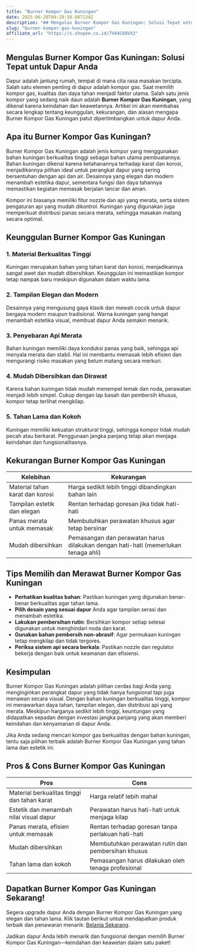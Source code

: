 ```yaml
---
title: "Burner Kompor Gas Kuningan"
date: 2025-06-28T04:28:58.687234Z
description: "## Mengulas Burner Kompor Gas Kuningan: Solusi Tepat untuk Dapur Anda..."
slug: "burner-kompor-gas-kuningan"
affiliate_url: "https://s.shopee.co.id/7V44C68VX2"
---
```

## Mengulas Burner Kompor Gas Kuningan: Solusi Tepat untuk Dapur Anda

Dapur adalah jantung rumah, tempat di mana cita rasa masakan tercipta. Salah satu elemen penting di dapur adalah kompor gas. Saat memilih kompor gas, kualitas dan daya tahan menjadi faktor utama. Salah satu jenis kompor yang sedang naik daun adalah **Burner Kompor Gas Kuningan**, yang dikenal karena keindahan dan keawetannya. Artikel ini akan membahas secara lengkap tentang keunggulan, kekurangan, dan alasan mengapa Burner Kompor Gas Kuningan patut dipertimbangkan untuk dapur Anda.

## Apa itu Burner Kompor Gas Kuningan?

Burner Kompor Gas Kuningan adalah jenis kompor yang menggunakan bahan kuningan berkualitas tinggi sebagai bahan utama pembuatannya. Bahan kuningan dikenal karena ketahanannya terhadap karat dan korosi, menjadikannya pilihan ideal untuk perangkat dapur yang sering bersentuhan dengan api dan air. Desainnya yang elegan dan modern menambah estetika dapur, sementara fungsi dan daya tahannya memastikan kegiatan memasak berjalan lancar dan aman.

Kompor ini biasanya memiliki fitur nozzle dan api yang merata, serta sistem pengaturan api yang mudah dikontrol. Kuningan yang digunakan juga memperkuat distribusi panas secara merata, sehingga masakan matang secara optimal.

## Keunggulan Burner Kompor Gas Kuningan

### 1. Material Berkualitas Tinggi
Kuningan merupakan bahan yang tahan karat dan korosi, menjadikannya sangat awet dan mudah dibersihkan. Keunggulan ini memastikan kompor tetap nampak baru meskipun digunakan dalam waktu lama.

### 2. Tampilan Elegan dan Modern
Desainnya yang mengusung gaya klasik dan mewah cocok untuk dapur bergaya modern maupun tradisional. Warna kuningan yang hangat menambah estetika visual, membuat dapur Anda semakin menarik.

### 3. Penyebaran Api Merata
Bahan kuningan memiliki daya konduksi panas yang baik, sehingga api menyala merata dan stabil. Hal ini membantu memasak lebih efisien dan mengurangi risiko masakan yang belum matang secara merkuri.

### 4. Mudah Dibersihkan dan Dirawat
Karena bahan kuningan tidak mudah menempel lemak dan noda, perawatan menjadi lebih simpel. Cukup dengan lap basah dan pembersih khusus, kompor tetap terlihat mengkilap.

### 5. Tahan Lama dan Kokoh
Kuningan memiliki kekuatan struktural tinggi, sehingga kompor tidak mudah pecah atau berkarat. Penggunaan jangka panjang tetap akan menjaga keindahan dan fungsionalitasnya.

## Kekurangan Burner Kompor Gas Kuningan

| **Kelebihan** | **Kekurangan** |
|----------------|----------------|
| Material tahan karat dan korosi | Harga sedikit lebih tinggi dibandingkan bahan lain |
| Tampilan estetik dan elegan | Rentan terhadap goresan jika tidak hati-hati |
| Panas merata untuk memasak | Membutuhkan perawatan khusus agar tetap bersinar |
| Mudah dibersihkan | Pemasangan dan perawatan harus dilakukan dengan hati-hati (memerlukan tenaga ahli) |

## Tips Memilih dan Merawat Burner Kompor Gas Kuningan

- **Perhatikan kualitas bahan**: Pastikan kuningan yang digunakan benar-benar berkualitas agar tahan lama.
- **Pilih desain yang sesuai dapur** Anda agar tampilan serasi dan menambah estetika.
- **Lakukan pembersihan rutin**: Bersihkan kompor setiap selesai digunakan untuk menghindari noda dan karat.
- **Gunakan bahan pembersih non-abrasif**: Agar permukaan kuningan tetap mengkilap dan tidak tergores.
- **Periksa sistem api secara berkala**: Pastikan nozzle dan regulator bekerja dengan baik untuk keamanan dan efisiensi.

## Kesimpulan

Burner Kompor Gas Kuningan adalah pilihan cerdas bagi Anda yang menginginkan perangkat dapur yang tidak hanya fungsional tapi juga menawan secara visual. Dengan bahan kuningan berkualitas tinggi, kompor ini menawarkan daya tahan, tampilan elegan, dan distribusi api yang merata. Meskipun harganya sedikit lebih tinggi, keuntungan yang didapatkan sepadan dengan investasi jangka panjang yang akan memberi keindahan dan kenyamanan di dapur Anda.

Jika Anda sedang mencari kompor gas berkualitas dengan bahan kuningan, tentu saja pilihan terbaik adalah Burner Kompor Gas Kuningan yang tahan lama dan estetik ini.

## Pros & Cons Burner Kompor Gas Kuningan

| **Pros** | **Cons** |
|--------------------------|-------------------------|
| Material berkualitas tinggi dan tahan karat | Harga relatif lebih mahal |
| Estetik dan menambah nilai visual dapur | Perawatan harus hati-hati untuk menjaga kilap |
| Panas merata, efisien untuk memasak | Rentan terhadap goresan tanpa perlakuan hati-hati |
| Mudah dibersihkan | Membutuhkan perawatan rutin dan pembersihan khusus |
| Tahan lama dan kokoh | Pemasangan harus dilakukan oleh tenaga profesional |

## Dapatkan Burner Kompor Gas Kuningan Sekarang!

Segera upgrade dapur Anda dengan Burner Kompor Gas Kuningan yang elegan dan tahan lama. Klik tautan berikut untuk mendapatkan produk terbaik dan penawaran menarik: [Belanja Sekarang](https://s.shopee.co.id/7V44C68VX2).

Jadikan dapur Anda lebih menarik dan fungsional dengan memilih Burner Kompor Gas Kuningan—keindahan dan keawetan dalam satu paket!